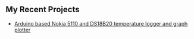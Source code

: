 ## My Recent Projects

- <a href="https://wunderwaffez.github.io/5110_temp_logger/">Arduino based Nokia 5110 and DS18B20 temperature logger and graph plotter</a>
